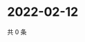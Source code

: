 # 2022-02-12

共 0 条

<!-- BEGIN WEIBO -->
<!-- 最后更新时间 Sat Feb 12 2022 13:12:28 GMT+0800 (China Standard Time) -->

<!-- END WEIBO -->
